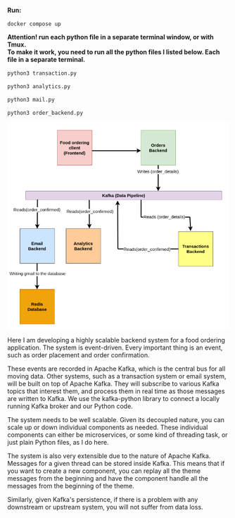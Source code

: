 **Run:**
``` 
docker compose up 
```
**Attention! run each python file in a separate terminal window, or with Tmux.  
To make it work, you need to run all the python files I listed below. Each file in a separate terminal.**
```
python3 transaction.py
```
```
python3 analytics.py
```
```
python3 mail.py
```
```
python3 order_backend.py
```
![title](files/image.png)

Here I am developing a highly scalable backend system for a food ordering application. The system is event-driven. Every important thing is an event, such as order placement and order confirmation. 

These events are recorded in Apache Kafka, which is the central bus for all moving data. Other systems, such as a transaction system or email system, will be built on top of Apache Kafka. They will subscribe to various Kafka topics that interest them, and process them in real time as those messages are written to Kafka. 
We use the kafka-python library to connect a locally running Kafka broker and our Python code. 

The system needs to be well scalable. Given its decoupled nature, you can scale up or down individual components as needed. These individual components can either be microservices, or some kind of threading task, or just plain Python files, as I do here. 

The system is also very extensible due to the nature of Apache Kafka. Messages for a given thread can be stored inside Kafka. This means that if you want to create a new component, you can replay all the theme messages from the beginning and have the component handle all the messages from the beginning of the theme. 

Similarly, given Kafka's persistence, if there is a problem with any downstream or upstream system, you will not suffer from data loss.



